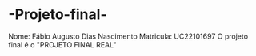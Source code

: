 # -Projeto-final-
Nome: Fábio Augusto Dias Nascimento   Matricula: UC22101697
O  projeto final é o  "PROJETO FINAL REAL"
